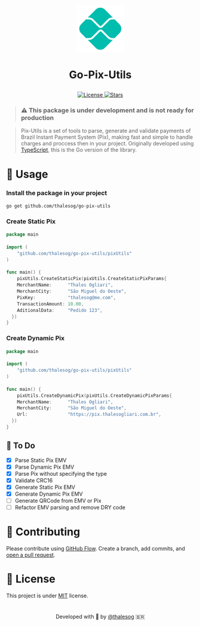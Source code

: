 <p align="center"><img alt="pix-utils" src="./assets/logo-pix.png" width="128px" /></p>

# <p align="center">Go-Pix-Utils<p>

<p align="center">
  <a
    href="https://github.com/thalesog/go-pix-utils/blob/master/LICENSE"
    target="blank"
  >
    <img
      src="https://img.shields.io/github/license/thalesog/go-pix-utils?style=for-the-badge&color=blueviolet"
      alt="License"
    />
  </a>
  <a href="https://github.com/thalesog/go-pix-utils/stargazers" target="blank">
    <img
      src="https://img.shields.io/github/stars/thalesog/go-pix-utils?style=for-the-badge&color=blueviolet"
      alt="Stars"
    />
  </a>
</p>

> ### ⚠️ This package is under development and is not ready for production

> Pix-Utils is a set of tools to parse, generate and validate payments of Brazil Instant Payment System (Pix), making fast and simple to handle charges and proccess then in your project. Originally developed using [TypeScript](https://github.com/thalesog/pix-utils), this is the Go version of the library.

# 🚀 Usage

### Install the package in your project

```sh
go get github.com/thalesog/go-pix-utils
```

### Create Static Pix

```go
package main

import (
	"github.com/thalesog/go-pix-utils/pixUtils"
)

func main() {
	pixUtils.CreateStaticPix(pixUtils.CreateStaticPixParams{
    MerchantName:      "Thales Ogliari",
    MerchantCity:      "São Miguel do Oeste",
    PixKey:            "thalesog@me.com",
    TransactionAmount: 10.00,
    AditionalData:     "Pedido 123",
  })
}
```

### Create Dynamic Pix

```go
package main

import (
	"github.com/thalesog/go-pix-utils/pixUtils"
)

func main() {
	pixUtils.CreateDynamicPix(pixUtils.CreateDynamicPixParams{
    MerchantName:      "Thales Ogliari",
    MerchantCity:      "São Miguel do Oeste",
    Url:               "https://pix.thalesogliari.com.br",
  })
}
```


## 📍 To Do

- [x] Parse Static Pix EMV
- [x] Parse Dynamic Pix EMV
- [x] Parse Pix without specifying the type
- [x] Validate CRC16
- [x] Generate Static Pix EMV
- [x] Generate Dynamic Pix EMV
- [ ] Generate QRCode from EMV or Pix
- [ ] Refactor EMV parsing and remove DRY code

# 🍰 Contributing

Please contribute using [GitHub Flow](https://guides.github.com/introduction/flow). Create a branch, add commits, and [open a pull request](https://github.com/thalesog/go-pix-utils/compare).

# 📝 License

This project is under [MIT](https://github.com/thalesog/go-pix-utils/blob/master/LICENSE) license.

#

<p align="center">
 Developed with 💚 by <a href="https://github.com/thalesog">@thalesog</a> 🇧🇷
</p>
